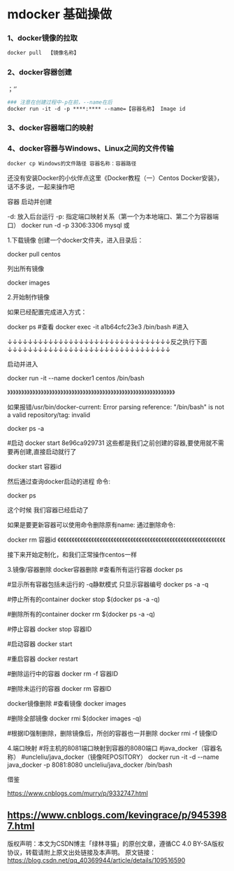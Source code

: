 # mdocker 基础操做

### 1、docker镜像的拉取

```dockerfile
docker pull  【镜像名称】
```



### 2、docker容器创建
；‘’
````dockerfile
### 注意在创建过程中-p在前，--name在后
docker run -it -d -p ****:**** --name=【容器名称】 Image id
````



### 3、docker容器端口的映射



### 4、docker容器与Windows、Linux之间的文件传输

```bash
docker cp Windows的文件路径 容器名称：容器路径
```

还没有安装Docker的小伙伴点这里《Docker教程（一）Centos Docker安装》，话不多说，一起来操作吧

容器
启动并创建

-d: 放入后台运行
-p: 指定端口映射关系（第一个为本地端口、第二个为容器端口）
docker run -d -p 3306:3306 mysql
或


1.下载镜像
创建一个docker文件夹，进入目录后：

docker pull centos


列出所有镜像

docker images


2.开始制作镜像


如果已经配置完成进入方式：

docker ps #查看
docker exec -it a1b64cfc23e3 /bin/bash #进入




↓↓↓↓↓↓↓↓↓↓↓↓↓↓↓↓↓↓↓↓↓↓↓↓↓↓↓↓↓↓↓↓反之执行下面↓↓↓↓↓↓↓↓↓↓↓↓↓↓↓↓↓↓↓↓↓↓↓↓↓↓↓↓↓↓↓↓

启动并进入

docker run -it --name docker1 centos /bin/bash


》》》》》》》》》》》》》》》》》》》》》》》》》》》》》》》》》》》》》》》》》》》》》》》》》》》》》》》》》》》》

如果报错/usr/bin/docker-current: Error parsing reference: "/bin/bash" is not a valid repository/tag: invalid

docker ps -a

#启动
docker start 8e96ca929731
这些都是我们之前创建的容器,要使用就不需要再创建,直接启动就行了

docker start 容器id

然后通过查询docker启动的进程 命令:

docker ps

这个时候 我们容器已经启动了



如果是要更新容器可以使用命令删除原有name:
通过删除命令:

docker rm 容器id
《《《《《《《《《《《《《《《《《《《《《《《《《《《《《《《《《《《《《《《《《《《《《《《《《《《《《《《《《《《《

接下来开始定制化，和我们正常操作centos一样



3.镜像/容器删除
docker容器删除
#查看所有运行容器
docker ps

#显示所有容器包括未运行的 -q静默模式 只显示容器编号
docker ps -a -q

#停止所有的container
docker stop $(docker ps -a -q)

#删除所有的container
docker rm $(docker ps -a -q)

#停止容器
docker stop 容器ID

#启动容器
docker start

#重启容器
docker restart

#删除运行中的容器
docker rm -f 容器ID

#删除未运行的容器
docker rm 容器ID


docker镜像删除
#查看镜像
docker images

#删除全部镜像
docker rmi $(docker images -q)

#根据ID强制删除，删除镜像后，所创的容器也一并删除
docker rmi -f 镜像ID

4.端口映射
#将主机的8081端口映射到容器的8080端口
#java_docker（容器名称）
#uncleliu/java_docker（镜像REPOSITORY）
docker run -it -d --name java_docker -p 8081:8080 uncleliu/java_docker /bin/bash






借鉴

https://www.cnblogs.com/murry/p/9332747.html



https://www.cnblogs.com/kevingrace/p/9453987.html
------------------------------------------------
版权声明：本文为CSDN博主「绿林寻猫」的原创文章，遵循CC 4.0 BY-SA版权协议，转载请附上原文出处链接及本声明。
原文链接：https://blog.csdn.net/qq_40369944/article/details/109516590
